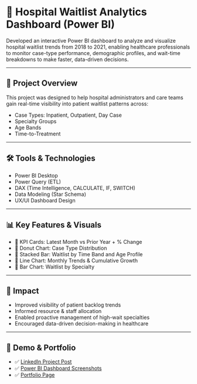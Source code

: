 # 🏥 Hospital Waitlist Analytics Dashboard (Power BI)

Developed an interactive Power BI dashboard to analyze and visualize hospital waitlist trends from 2018 to 2021, enabling healthcare professionals to monitor case-type performance, demographic profiles, and wait-time breakdowns to make faster, data-driven decisions.

---

## 📌 Project Overview

This project was designed to help hospital administrators and care teams gain real-time visibility into patient waitlist patterns across:
- Case Types: Inpatient, Outpatient, Day Case
- Specialty Groups
- Age Bands
- Time-to-Treatment

---

## 🛠 Tools & Technologies
- Power BI Desktop
- Power Query (ETL)
- DAX (Time Intelligence, CALCULATE, IF, SWITCH)
- Data Modeling (Star Schema)
- UX/UI Dashboard Design

---

## 📊 Key Features & Visuals
- 🔹 KPI Cards: Latest Month vs Prior Year + % Change
- 🔹 Donut Chart: Case Type Distribution
- 🔹 Stacked Bar: Waitlist by Time Band and Age Profile
- 🔹 Line Chart: Monthly Trends & Cumulative Growth
- 🔹 Bar Chart: Waitlist by Specialty

---

## 🎯 Impact
- Improved visibility of patient backlog trends
- Informed resource & staff allocation
- Enabled proactive management of high-wait specialties
- Encouraged data-driven decision-making in healthcare

---

## 🔗 Demo & Portfolio
- ✅ [LinkedIn Project Post]([#](https://www.linkedin.com/feed/update/urn:li:activity:7317909629168963586/))
- ✅ [Power BI Dashboard Screenshots](#)
- ✅ [Portfolio Page](#)

